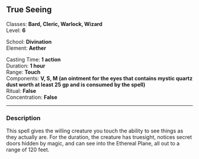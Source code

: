 ## True Seeing

Classes: **Bard, Cleric, Warlock, Wizard**  
Level: **6**  

School: **Divination**  
Element: **Aether**  

Casting Time: **1 action**  
Duration: **1 hour**  
Range: **Touch**  
Components: **V, S, M (an ointment for the eyes that contains mystic quartz dust worth at least 25 gp and is consumed by the spell)**  
Ritual: **False**  
Concentration: **False**  

------

### Description

This spell gives the willing creature you touch the ability to see things as they actually are. For the duration, the creature has truesight, notices secret doors hidden by magic, and can see into the Ethereal Plane, all out to a range of 120 feet.
